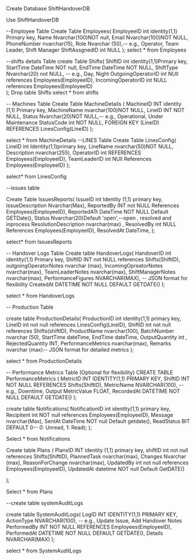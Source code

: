 Create Database ShiftHandoverDB

Use ShiftHandoverDB

--Employee Table
Create Table Employees(
EmployeeID int identity(1,1) Primary key,
Name Nvarchar(100)NOT null,
Email Nvarchar(100)NOT NULL,
PhoneNumber nvarchar(15),
Role Nvarchar (50),-- e.g., Operator, Team Leader, Shift Manager
ShiftAssgnedID int NULL
);
select * from Employees


--shifts details Table
create Table Shifts(
ShiftID int identity(1,1)Primary key,
StartTime DateTime NOT null,
EndTime DateTime NOT NULL,
ShiftType Nvarchar(20) not NULL, -- e.g., Day, Night
OutgoingOperatorID int NUll references Employees(EmployeeID),
IncomingOperatorID int NULL references Employees(EmployeeID)  
);
Drop table Shifts
select * from shifts

-- Machines Table
Create Table MachineDetails (
MachineID INT identity (1,1) Primary key,
MachineName nvarchar(100)NOT NULL,
LineID INT NOT NULL,
Status Nvarchar(20)NOT NULL,-- e.g., Operational, Under Maintenance
StatusCode int NOT NULL,
FOREIGN KEY (LineID) REFERENCES LinesConfig(LineID)
);

select * from MachineDetails
--LINES Table
Create Table LinesConfig(
LineID int Identity(1,1)primary key,
LineName nvarchar(50)NOT NULL,
Description nvarchar(255),
OperatorID int  REFERENCES Employees(EmployeeID),
TeamLeaderID int NUll References Employees(EmployeeID)
);

select* from LinesConfig

--issues table

Create Table IssuesReports(
IssueID int Identity (1,1) primary key,
IssueDescription Nvarchar(Max),
ReportedBy INT not NULL References Employees(EmployeeID),
ReportedATt DateTime NOT NULL Default GETDate(),
Status Nvarchar(20)Default 'open',--open , resolved and inprocess
ResolutionDescription nvarchar(max) ,
ResolvedBy int NULL References Employees(EmployeeID),
ResolvedAt DateTime,
);

select* from IssuesReports

-- Handover Logs Table
Create table HandoverLogs(
HandoverID int identity(1,1) Primary key,
ShiftID INT not NULL references Shifts(ShiftID),
outgoingOperatorNotes nvarchar (max),
IncomingOpreatorNotes nvarchar(max),
TeamLeaderNotes nvarchar(max),
ShiftManagerNotes nvarchar(max),
PerformanceFigures NVARCHAR(MAX), -- JSON format for flexibility
CreatedAt DATETIME NOT NULL DEFAULT GETDATE()
);

select * from HandoverLogs

-- Production Table

create table ProductionDetails(
ProductionID int identity(1,1) primary key,
LineID int not null references LinesConfig(LineID),
ShiftID int not null references Shifts(shiftID),
ProductName nvarchar(100),
BatchNumber nvarchar (50),
StartTime dateTime,
EndTime dateTime,
OutputQuantity int ,
RejectedQuantity INT,
PerformanceMetrics nvarchar(max),
Remarks nvarchar (max)-- JSON format for detailed metrics
);

select * from ProductionDetails

-- Performance Metrics Table (Optional for flexibility)
CREATE TABLE PerformanceMetrics (
    MetricID INT IDENTITY(1,1) PRIMARY KEY,
    ShiftID INT NOT NULL REFERENCES Shifts(ShiftID),
    MetricName NVARCHAR(100), -- e.g., Downtime, Output
    MetricValue FLOAT,
    RecordedAt DATETIME NOT NULL DEFAULT GETDATE()
);

create table Notifications(
NotificationID int identity(1,1) primary key,
Recipitent int NOT null references Employees(EmployeeID),
Message nvarchar(Max),
SentAt DateTime NOT null Default getdate(),
ReadStatus BIT DEFAULT 0-- 0: Unread, 1: Read);
);

Select * from Notifications

Create table Plans (
PlansID INT identity (1,1) primary key,
shiftID int not null references Shifts(ShiftID),
PlannedTask nvarchar(max),
Changes Nvarchar (max),
ReasonForChange nvarchar(max),
UpdatedBy int not null references Employees(EmployeeID),
UpdatedAt datetime NOT null Default GetDATE()

);

Select * from Plans

--create table systemAuditLogs

create table SystemAuditLogs(
    LogID INT IDENTITY(1,1) PRIMARY KEY,
    ActionType NVARCHAR(100), -- e.g., Update Issue, Add Handover Notes
    PerformedBy INT NOT NULL REFERENCES Employees(EmployeeID),
    PerformedAt DATETIME NOT NULL DEFAULT GETDATE(),
    Details NVARCHAR(MAX)
);

select * from SystemAuditLogs
